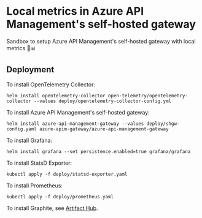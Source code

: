 # Local metrics in Azure API Management's self-hosted gateway

Sandbox to setup Azure API Management's self-hosted gateway with local metrics 🤹📊

## Deployment

To install OpenTelemetry Collector:
```shell
helm install opentelemetry-collector open-telemetry/opentelemetry-collector --values deploy/opentelemetry-collector-config.yml
```

To install Azure API Management's self-hosted gateway:
```shell
helm install azure-api-management-gateway --values deploy/shgw-config.yaml azure-apim-gateway/azure-api-management-gateway
```

To install Grafana:
```shell
helm install grafana --set persistence.enabled=true grafana/grafana
```

To install StatsD Exporter:
```shell
kubectl apply -f deploy/statsd-exporter.yaml
```

To install Prometheus:
```shell
kubectl apply -f deploy/prometheus.yaml
```

To install Graphite, see [Artifact Hub](https://artifacthub.io/packages/helm/kiwigrid/graphite?modal=install).
